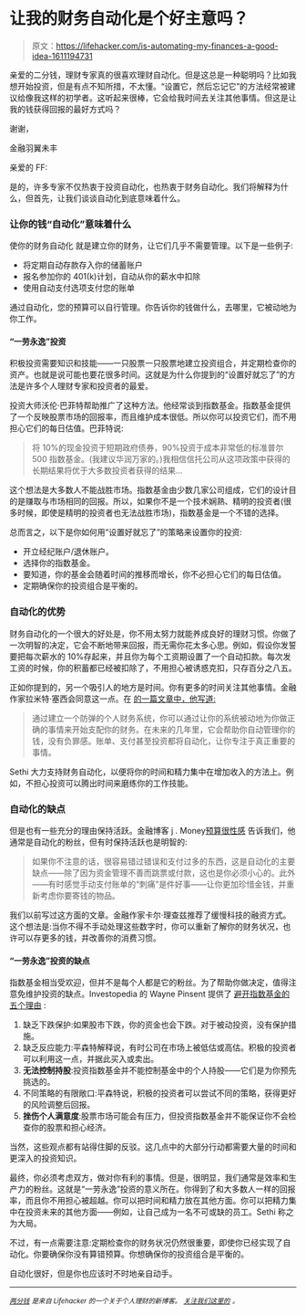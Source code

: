 # 让我的财务自动化是个好主意吗？

> 原文：<https://lifehacker.com/is-automating-my-finances-a-good-idea-1611194731>

亲爱的二分钱，理财专家真的很喜欢理财自动化。但是这总是一种聪明吗？比如我想开始投资，但是有点不知所措，不太懂。“设置它，然后忘记它”的方法经常被建议给像我这样的初学者。这听起来很棒，它会给我时间去关注其他事情。但这是让我的钱获得回报的最好方式吗？



谢谢，

金融羽翼未丰

亲爱的 FF:

是的，许多专家不仅热衷于投资自动化，也热衷于财务自动化。我们将解释为什么，但首先，让我们谈谈自动化到底意味着什么。

### 让你的钱“自动化”意味着什么

使你的财务自动化 就是建立你的财务，让它们几乎不需要管理。以下是一些例子:

*   将定期自动存款存入你的储蓄账户
*   报名参加你的 401(k)计划，自动从你的薪水中扣除
*   使用自动支付选项支付您的账单

通过自动化，您的预算可以自行管理。你告诉你的钱做什么，去哪里，它被动地为你工作。

#### “一劳永逸”投资

积极投资需要知识和技能——一只股票一只股票地建立投资组合，并定期检查你的资产。也就是说可能也要花很多时间。这就是为什么你提到的“设置好就忘了”的方法是许多个人理财专家和投资者的最爱。

投资大师沃伦·巴菲特帮助推广了这种方法。他经常谈到指数基金。指数基金提供了一个反映股票市场的回报率，而且维护成本很低。所以你可以投资它们，而不用担心它们的每日估值。巴菲特说:

> 将 10%的现金投资于短期政府债券，90%投资于成本非常低的标准普尔 500 指数基金。(我建议华润万家的。)我相信信托公司从这项政策中获得的长期结果将优于大多数投资者获得的结果…

这个想法是大多数人不能战胜市场。指数基金由少数几家公司组成，它们的设计目的是赚取与市场相同的回报。所以，如果你不是一个技术娴熟、精明的投资者(很多时候，即使是精明的投资者也无法战胜市场)，指数基金是一个不错的选择。

总而言之，以下是你如何用“设置好就忘了”的策略来设置你的投资:

*   开立经纪账户/退休账户。
*   选择你的指数基金。
*   要知道，你的基金会随着时间的推移而增长，你不必担心它们的每日估值。
*   定期确保你的投资组合是平衡的。

### 自动化的优势

财务自动化的一个很大的好处是，你不用太努力就能养成良好的理财习惯。你做了一次明智的决定，它会不断地带来回报，而无需你花太多心思。例如，假设你发誓要把每次薪水的 10%存起来，并且你为每个工资期设置了一个自动扣款。每次发工资的时候，你的积蓄都已经被扣除了，不用担心被诱惑克扣，只存百分之八五。

正如你提到的，另一个吸引人的地方是时间。你有更多的时间关注其他事情。金融作家拉米特·塞西会同意这一点。在 [的一篇文章中，他写道:](http://www.iwillteachyoutoberich.com/automate-your-personal-finances/)

> 通过建立一个防弹的个人财务系统，你可以通过让你的系统被动地为你做正确的事情来开始支配你的财务。在未来的几年里，它会帮助你自动管理你的钱，没有负罪感。账单、支付甚至投资都将自动化，让你专注于真正重要的事情。

Sethi 大力支持财务自动化，以便将你的时间和精力集中在增加收入的方法上。例如，不担心投资可以腾出时间来磨练你的工作技能。

### 自动化的缺点

但是也有一些充分的理由保持活跃。金融博客 j . Money[预算很性感](http://www.budgetsaresexy.com/) 告诉我们，他通常是自动化的粉丝，但有时保持活跃也是明智的:

> 如果你不注意的话，很容易错过错误和支付过多的东西，这是自动化的主要缺点——除了因为资金管理不善而跳票或付款，这也是你必须小心的。此外——有时感觉手动支付账单的“刺痛”是件好事——让你更加珍惜金钱，并重新考虑你要寄钱的物品。

我们以前写过这方面的文章。金融作家卡尔·理查兹推荐了缓慢科技的融资方式。这个想法是:当你不得不手动处理这些数字时，你可以重新了解你的财务状况，也许可以存更多的钱，并改善你的消费习惯。

#### “一劳永逸”投资的缺点

指数基金相当受欢迎，但并不是每个人都是它的粉丝。为了帮助你做决定，值得注意免维护投资的缺点。Investopedia 的 Wayne Pinsent 提供了 [避开指数基金的五个理由](http://www.investopedia.com/articles/stocks/09/reasons-to-avoid-index-funds.asp) :

1.  缺乏下跌保护:如果股市下跌，你的资金也会下跌。对于被动投资，没有保护措施。
2.  缺乏反应能力:平森特解释说，有时公司在市场上被低估或高估。积极的投资者可以利用这一点，并据此买入或卖出。
3.  **无法控制持股**:投资指数基金并不能控制基金中的个人持股——它们是为你预先挑选的。
4.  不同策略的有限敞口:平森特说，积极的投资者可以尝试不同的策略，获得更好的风险调整后回报。
5.  **挫伤个人满意度**:股票市场可能会有压力，但投资指数基金并不能保证你不会检查你的股票和担心经济。

当然，这些观点都有站得住脚的反驳。这几点中的大部分行动都需要大量的时间和更深入的投资知识。

最终，你必须考虑双方，做对你有利的事情。但是，很明显，我们通常是效率和生产力的粉丝。这就是“一劳永逸”投资的意义所在。你得到了和大多数人一样的回报率，而且你不用担心被超越。你可以把时间和精力放在其他方面。你可以把精力集中在投资未来的其他方面——例如，让自己成为一名不可或缺的员工。Sethi 称之为大局。

不过，有一点需要注意:定期检查你的财务状况仍然很重要，即使你已经实现了自动化。你要确保你没有算错预算。你想确保你的投资组合是平衡的。

自动化很好，但是你也应该时不时地亲自动手。

* * *

[<small>*两分钱*</small>](http://twocents.lifehacker.com/) <small>*是来自 Lifehacker 的一个关于个人理财的新博客。*</small> [<small>*关注我们这里的*</small>](https://twitter.com/TwoCentsLH) <small>*。*</small>